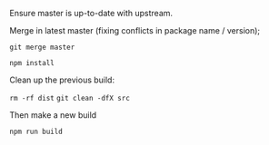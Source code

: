Ensure master is up-to-date with upstream.

Merge in latest master (fixing conflicts in package name / version);

`git merge master`

`npm install`

Clean up the previous build:

`rm -rf dist`
`git clean -dfX src`

Then make a new build

`npm run build`
